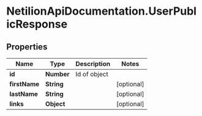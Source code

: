 # NetilionApiDocumentation.UserPublicResponse

## Properties
Name | Type | Description | Notes
------------ | ------------- | ------------- | -------------
**id** | **Number** | Id of object | 
**firstName** | **String** |  | [optional] 
**lastName** | **String** |  | [optional] 
**links** | **Object** |  | [optional] 
